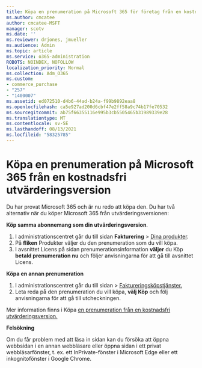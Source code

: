 ```yaml
---
title: Köpa en prenumeration på Microsoft 365 för företag från en kostnadsfri utvärderingsversion
ms.author: cmcatee
author: cmcatee-MSFT
manager: scotv
ms.date: ''
ms.reviewer: drjones, jmueller
ms.audience: Admin
ms.topic: article
ms.service: o365-administration
ROBOTS: NOINDEX, NOFOLLOW
localization_priority: Normal
ms.collection: Adm_O365
ms.custom:
- commerce_purchase
- "257"
- "1400007"
ms.assetid: ed072510-d4b6-44ad-b24a-f99b9892eaa8
ms.openlocfilehash: ca5e927ad200d6cbf47e2ff58a9c74b17fe70532
ms.sourcegitcommit: ab75f66355116e995b3cb5505465b31989339e28
ms.translationtype: MT
ms.contentlocale: sv-SE
ms.lasthandoff: 08/13/2021
ms.locfileid: "58325785"
---
```

# <a name="buy-a-subscription-to-microsoft-365-from-your-free-trial"></a>Köpa en prenumeration på Microsoft 365 från en kostnadsfri utvärderingsversion

Du har provat Microsoft 365 och är nu redo att köpa den. Du har två alternativ när du köper Microsoft 365 från utvärderingsversionen:
  
 **Köp samma abonnemang som din utvärderingsversion**.
  
1. I administrationscentret går du till sidan **Fakturering** \> [Dina produkter](https://go.microsoft.com/fwlink/p/?linkid=842054).
2. På **fliken** Produkter väljer du den prenumeration som du vill köpa.
3. I avsnittet Licens på sidan prenumerationsinformation **väljer** du Köp **betald prenumeration nu** och följer anvisningarna för att gå till avsnittet Licens.
 
**Köpa en annan prenumeration**
  
1. I administrationscentret går du  till sidan \> [Faktureringsköpstjänster.](https://go.microsoft.com/fwlink/p/?linkid=868433)
2. Leta reda på den prenumeration du vill köpa, **välj Köp** och följ anvisningarna för att gå till utcheckningen.

Mer information finns i Köpa [en prenumeration från en kostnadsfri utvärderingsversion.](https://docs.microsoft.com/microsoft-365/commerce/try-or-buy-microsoft-365#buy-a-subscription-from-your-free-trial)

**Felsökning**

Om du får problem med att läsa in sidan kan du försöka att öppna webbsidan i en annan webbläsare eller öppna sidan i ett privat webbläsarfönster, t. ex. ett InPrivate-fönster i Microsoft Edge eller ett inkognitofönster i Google Chrome.